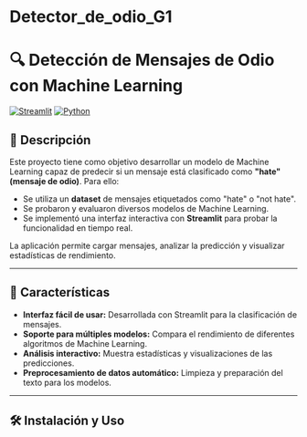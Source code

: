 # Detector_de_odio_G1


# 🔍 Detección de Mensajes de Odio con Machine Learning

[![Streamlit](https://img.shields.io/badge/Built%20with-Streamlit-orange)](https://streamlit.io/)
[![Python](https://img.shields.io/badge/Python-3.9-blue)](https://www.python.org/)

## 📖 Descripción

Este proyecto tiene como objetivo desarrollar un modelo de Machine Learning capaz de predecir si un mensaje está clasificado como **"hate" (mensaje de odio)**. Para ello:

- Se utiliza un **dataset** de mensajes etiquetados como "hate" o "not hate".
- Se probaron y evaluaron diversos modelos de Machine Learning.
- Se implementó una interfaz interactiva con **Streamlit** para probar la funcionalidad en tiempo real.

La aplicación permite cargar mensajes, analizar la predicción y visualizar estadísticas de rendimiento.

---

## 🚀 Características

- **Interfaz fácil de usar:** Desarrollada con Streamlit para la clasificación de mensajes.
- **Soporte para múltiples modelos:** Compara el rendimiento de diferentes algoritmos de Machine Learning.
- **Análisis interactivo:** Muestra estadísticas y visualizaciones de las predicciones.
- **Preprocesamiento de datos automático:** Limpieza y preparación del texto para los modelos.

---

## 🛠️ Instalación y Uso

